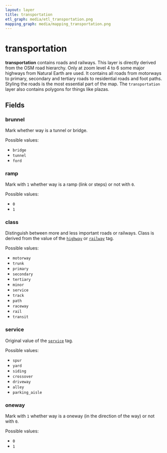 ```yaml
---
layout: layer
title: transportation
etl_graph: media/etl_transportation.png
mapping_graph: media/mapping_transportation.png
---
```

# transportation

**transportation** contains roads and railways.
This layer is directly derived from the OSM road hierarchy.
Only at zoom level 4 to 6 some major highways from Natural Earth
are used.
It contains all roads from motorways to primary, secondary and
tertiary roads to residential roads and
foot paths. Styling the roads is the most essential part of the map.
The `transportation` layer also contains polygons for things like plazas.

## Fields

### brunnel

Mark whether way is a tunnel or bridge.

Possible values:

- `bridge`
- `tunnel`
- `ford`

### ramp

Mark with `1` whether way is a ramp (link or steps)
or not with `0`.

Possible values:

- `0`
- `1`

### class

Distinguish between more and less important roads or railways.
Class is derived from the value of the
[`highway`](http://wiki.openstreetmap.org/wiki/Key:highway) or
[`railway`](http://wiki.openstreetmap.org/wiki/Key:railway) tag.

Possible values:

- `motorway`
- `trunk`
- `primary`
- `secondary`
- `tertiary`
- `minor`
- `service`
- `track`
- `path`
- `raceway`
- `rail`
- `transit`

### service

Original value of the [`service`](http://wiki.openstreetmap.org/wiki/Key:service) tag.

Possible values:

- `spur`
- `yard`
- `siding`
- `crossover`
- `driveway`
- `alley`
- `parking_aisle`

### oneway

Mark with `1` whether way is a oneway (in the direction of the way)
or not with `0`.

Possible values:

- `0`
- `1`




